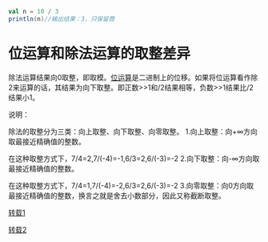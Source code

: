```scala
val n = 10 / 3
println(n)//输出结果：3，只保留商
```



# 位运算和除法运算的取整差异

除法运算结果向0取整，即取模。[位运算](https://so.csdn.net/so/search?q=位运算&spm=1001.2101.3001.7020)是二进制上的位移。如果将位运算看作除2来运算的话，其结果为向下取整。即正数>>1和/2结果相等，负数>>1结果比/2结果小1。



说明：

除法的取整分为三类：向上取整、向下取整、向零取整。
1.向上取整：向+∞方向取最接近精确值的整数。

在这种取整方式下，7/4=2,7/(-4)=-1,6/3=2,6/(-3)=-2
2.向下取整：向-∞方向取最接近精确值的整数。

在这种取整方式下，7/4=1,7/(-4)=-2,6/3=2,6/(-3)=-2
3.向零取整：向0方向取最接近精确值的整数，换言之就是舍去小数部分，因此又称截断取整。

[转载1](https://blog.csdn.net/m0_59227696/article/details/121929232)

[转载2](https://blog.csdn.net/zxc412728/article/details/115240341)

